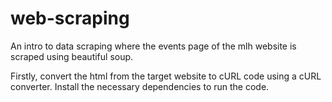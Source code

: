 # web-scraping
An intro to data scraping where the events page of the mlh website is scraped using beautiful soup.

Firstly, convert the html from the target website to cURL code using a cURL converter.
Install the necessary dependencies to run the code.
